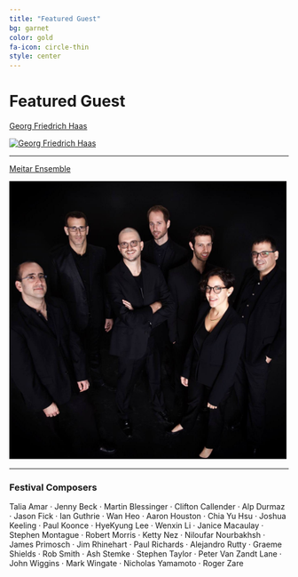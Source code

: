 ```yaml
---
title: "Featured Guest"
bg: garnet
color: gold
fa-icon: circle-thin
style: center
---
```


# Featured Guest

[Georg Friedrich Haas][Haas]<br>

<a href="http://www.georgfriedrichhaas.com/"><img src="http://www.georgfriedrichhaas.com/dv/wp-content/uploads/2017/07/haas-2.jpg" alt="Georg Friedrich Haas" width="500"></a>

---------------------------------------

[Meitar Ensemble][Meitar]

<a href="http://www.meitar.net/"><img src="/img/Meitar.jpg" alt="Meitar Ensemble" width="500"></a>

---------------------------------------

### Festival Composers
Talia Amar ·
Jenny Beck ·
Martin Blessinger ·
Clifton Callender ·
Alp Durmaz ·
Jason Fick ·
Ian Guthrie ·
Wan Heo ·
Aaron Houston ·
Chia Yu Hsu ·
Joshua Keeling ·
Paul Koonce ·
HyeKyung Lee ·
Wenxin Li ·
Janice Macaulay ·
Stephen Montague ·
Robert Morris ·
Ketty Nez ·
Niloufar Nourbakhsh ·
James Primosch ·
Jim Rhinehart ·
Paul Richards ·
Alejandro Rutty ·
Graeme Shields ·
Rob Smith ·
Ash Stemke ·
Stephen Taylor ·
Peter Van Zandt Lane ·
John Wiggins ·
Mark Wingate ·
Nicholas Yamamoto ·
Roger Zare

[Haas]: http://www.georgfriedrichhaas.com/
[Meitar]: http://www.meitar.net/